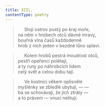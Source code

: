 ```yaml
---
title: XII\.
contentType: poetry
---
```


<section>

>      Stojí ostrov pustý po kraj moře,  
> na něm v hrobech otců dávné mravy,  
> bouřná vlna časů každodenně  
> hrob z nich jeden v bezdné lůno splaví.

>      Kolem hrobů pestrá moudrost otců,  
> pestří opeřenci polétají,  
> a ty runy po náhrobcích lidem  
> celý svět a celou dobu tají.

>      Ve kostnici věkem oplísnělé  
> myšlénky se zbledlé ubytují, — —  
> ba se schovávají, že jich ztráty —  
> a to právem — vnuci nelitují.

</section>
